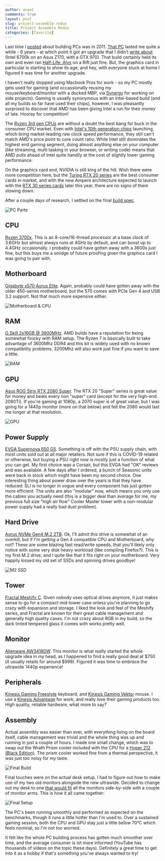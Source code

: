 ```yaml
---
author: anant
comments: true
layout: post
slug: project-assemble-redux
title: Project Assemble Redux
categories: [favorite]
---
```


Last time I [posted](/2011/02/02/project-assemble/) about building PCs was in 2011. [That PC](https://proness.kix.in/misc/dream_comp.html) lasted me quite a while - 6 years - at which point it got an upgrade that I didn't [write about](https://proness.kix.in/misc/dream_comp2.html) (Intel 6700k on an Asus Z170, with a GTX 970). That build certainly held its own and even ran [Half-Life: Alyx](https://www.half-life.com/en/alyx/) on a Rift just fine. But, the graphics card in particular is starting to show its age, and hey, with everyone stuck at home I figured it was time for another upgrade.

I haven't really stopped using Macbook Pros for work - so my PC mostly gets used for gaming (and occassionally reusing my mouse/keyboard/monitor with a docked MBP, via [Synergy](https://symless.com/synergy) for working on side projects). Gaming is usually synonymous with an Intel-based build (and all my builds so far have used their chips), however, I was pleasantly surprised to discover that AMD has been giving Intel a run for their money of late. Hooray for competition!

The [Ryzen 3rd gen CPUs](https://www.theverge.com/circuitbreaker/2019/5/28/18642251/amd-ryzen-3000-cpus-3900x-3800x-3700x-3600x-3600-price-release-date-specs) are without a doubt the best bang for buck in the consumer CPU market. Even with [Intel's 10th generation chips](https://www.anandtech.com/show/15758/intels-10th-gen-comet-lake-desktop) launching, which bring market-leading raw clock speed performance, they still can't match AMD's price point to core count ratio. While Intel still dominates the highest end gaming segment, doing almost anything else on your computer (like streaming, multi tasking in your browser, or writing code) means that AMD pulls ahead of Intel quite handily at the cost of slightly lower gaming performance.

On the graphics card end, NVIDIA is still king of the hill. Wish there were more competition here, but the [Turing RTX 20 series](https://en.wikipedia.org/wiki/GeForce_20_series) are the best consumer cards in market, and with the new Ampere architecture expected to launch with the [RTX 30 series cards](https://www.tomshardware.com/news/nvidia-rtx-3080-ampere-all-we-know) later this year, there are no signs of them slowing down.

After a couple days of research, I settled on the final [build spec](https://proness.kix.in/misc/dream_comp3.html).

![PC Parts](/images/2020/pc-parts.jpg)

## CPU

[Ryzen 3700x](https://www.amazon.com/gp/product/B07SXMZLPK/). This is an 8-core/16-thread processor at a base clock of 3.6GHz but almost always runs at 4GHz by default, and can boost up to 4.4GHz occasionally. I probably could have gotten away with a 3600x just fine, but this buys me a smidge of future proofing given the graphics card I was going to pair with.

## Motherboard

[Gigabyte x570 Aorus Elite](https://www.amazon.com/gp/product/B07SVRZGMX/). Again, probably could have gotten away with the older 450-series motherboard, but the 570 comes with PCIe Gen 4 and USB 3.2 support. Not that much more expensive either.

![Motherboard & CPU](/images/2020/motherboard-and-cpu.jpg)

## RAM

[G.Skill 2x16GB @ 3600MHz](https://www.amazon.com/gp/product/B07WTS8T2W/). AMD builds have a reputation for being somewhat finicky with RAM setup. The Ryzen 7 is basically built to take advantage of 3600Mhz DDR4 and this kit is widely used with no known compatibility problems. 3200Mhz will also work just fine if you want to save a little.

![RAM](/images/2020/ram.jpg)

## GPU

[Asus ROG Strix RTX 2080 Super](https://www.amazon.com/gp/product/B07VFKM4VQ/). The RTX 20 "Super" series is great value for money and beats every non "super" card (except for the very high-end 2080Ti). If you're gaming at 1080p, a 2070 super is of great value, but I was going for a 1440p monitor (more on that below) and felt the 2080 would last me longer at that resolution.

![GPU](/images/2020/gpu.jpg)

## Power Supply

[EVGA Supernova 650 G5](https://www.amazon.com/gp/product/B07WDLTKNM/). Something is off with the PSU supply chain, with most units sold out at all major retailers. Not sure if this is COVID-19 related or otherwise, but buying a PSU right now is mostly just a function of what you can get. My first choice was a Corsair, but this EVGA had "OK" reviews and was available. A few days after I ordered, a bunch of Seasonic units were back in stock which might have been my second choice. One interesting thing about power draw over the years is that they have reduced: SLI is no longer in vogue and every component has just gotten more efficient. The units are also "modular" now, which means you only use the cables you actually need (this is a bigger deal than average for me, my previous full size "high air flow" Cooler Master tower with a non-modular power supply had a really bad dust problem).

## Hard Drive

[Aorus NVMe Gen4 M.2 2TB](https://www.amazon.com/gp/product/B07TJX83W2/). Ok, I'll admit this drive is somewhat of an overkill, but if I'm getting a Gen 4 compatible CPU and Motherboard, why not? These are some blazing fast read/write speeds, that you'll likely only notice with some very disk heavy workload (like compiling Firefox?). This is my first M.2 drive, and I quite like that it fits right on your motherboard. Very happily kissed my old set of SSDs and spinning drives goodbye!

![M2 SSD](/images/2020/m2.jpg)

## Tower

[Fractal Meshify C](https://www.amazon.com/gp/product/B074DQVB97/). Given nobody uses optical drives anymore, it just makes sense to go for a compact mid-tower case unless you're planning to go crazy with expansion and storage. I liked the look and feel of the Meshify series, and Fractal are known for their great cable management and generally high quality cases. I'm not crazy about RGB in my build, so the dark tinted tempered glass it comes with works pretty well.

## Monitor

[Alienware AW3418DW](https://www.microcenter.com/product/484980/dell-alienware-aw3418dw-341-uw-qhd-120hz-hdmi-dp-g-sync-curved-ips-led-gaming-monitor). This monitor is what really started the whole upgrade idea in my head, as I happened to find a really good deal at $750 (it usually retails for around $999). Figured it was time to embrace the ultrawide 1440p experience!

## Peripherals

[Kinesis Gaming Freestyle](https://www.amazon.com/gp/product/B07SXX7P6D/) keyboard, and [Kinesis Gaming Vektor](https://www.amazon.com/gp/product/B07BMGTR6D/) mouse. I use a [Kinesis Advantage](https://kinesis-ergo.com/shop/advantage2/) for work, and really love their gaming products too. High quality, reliable hardware, what more to say?

## Assembly

Actual assembly was easier than ever, with everything living on the board itself, cable management was trivial and the whole thing was up and running in just a couple of hours. I made one small change, which was to swap out the Wrath Prism cooler included with the CPU for a [Hyper 212 (Black Edition)](https://www.amazon.com/gp/product/B07H25DYM3). The prism cooler worked fine from a thermal perspective, it was just too noisy for my taste.

![Final Build](/images/2020/final-build.jpg)

Final touches were on the actual desk setup. I had to figure out how to make use of my two old monitors alongside the new ultrawide. Decided to change out my desk to one [that would fit](https://www.amazon.com/gp/product/B000W8I1D8) all the monitors side-by-side with a couple of monitor arms. This is how it all came together:

![Final Setup](/images/2020/final-setup.jpg)

The PC's been running smoothly and performed as expected on the benchmarks, though it runs a little hotter than I'm used to. Over a sustained gaming session, both the CPU and GPU stay just a little below 70°C which feels nominal, so I'm not too worried.

It felt like the whole PC building process has gotten much smoother over time, and the average consumer is lot more informed (YouTube has thousands of videos on the topic these days). Definitely a great time to get into it as a hobby if that's something you've always wanted to try!
